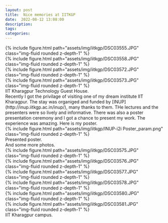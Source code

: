 ```yaml
---
layout: post
title:  Nice memories at IITKGP
date:  2022-08-12 13:08:00
description: 
tags: 
categories: 
---
```

<div class="row mt-3">
    <div class="col-sm mt-3 mt-md-0">
        {% include figure.html path="assets/img/iitkgp/DSC03555.JPG" class="img-fluid rounded z-depth-1" %}
    </div>
    <div class="col-sm mt-3 mt-md-0">
        {% include figure.html path="assets/img/iitkgp/DSC03558.JPG" class="img-fluid rounded z-depth-1" %}
    </div>
</div>
<div class="row mt-3">
    <div class="col-sm mt-3 mt-md-0">
        {% include figure.html path="assets/img/iitkgp/DSC03572.JPG" class="img-fluid rounded z-depth-1" %}
    </div>
    <div class="col-sm mt-3 mt-md-0">
        {% include figure.html path="assets/img/iitkgp/DSC03573.JPG" class="img-fluid rounded z-depth-1" %}
    </div>
</div>
<div class="caption">
    IIT Kharagpur Technology Guest House. 
</div>
Recently I got the privilage of visiting one of my dream institute IIT Kharagpur. The stay was organiged and funded by [INUP](http://inup.iitkgp.ac.in/inup/), many thanks to them. THe lectures and the presenters were so lively and informative. There was also a poster presentation ceremony and I got a chance to present my work. The experience was amazing. Here is my poster.
<div class="row mt-3">
    <div class="col-sm mt-3 mt-md-0">
        {% include figure.html path="assets/img/iitkgp/INUP-i2i Poster_param.png" class="img-fluid rounded z-depth-1" %}
    </div>
</div>
<div class="caption">
    Presented poster. 
</div>
And some more photos.
<div class="row mt-3">
    <div class="col-sm mt-3 mt-md-0">
        {% include figure.html path="assets/img/iitkgp/DSC03575.JPG" class="img-fluid rounded z-depth-1" %}
    </div>
    <div class="col-sm mt-3 mt-md-0">
        {% include figure.html path="assets/img/iitkgp/DSC03576.JPG" class="img-fluid rounded z-depth-1" %}
    </div>
</div>
<div class="row mt-3">
    <div class="col-sm mt-3 mt-md-0">
        {% include figure.html path="assets/img/iitkgp/DSC03577.JPG" class="img-fluid rounded z-depth-1" %}
    </div>
    <div class="col-sm mt-3 mt-md-0">
        {% include figure.html path="assets/img/iitkgp/DSC03578.JPG" class="img-fluid rounded z-depth-1" %}
    </div>
</div>
<div class="row mt-3">
    <div class="col-sm mt-3 mt-md-0">
        {% include figure.html path="assets/img/iitkgp/DSC03580.JPG" class="img-fluid rounded z-depth-1" %}
    </div>
    <div class="col-sm mt-3 mt-md-0">
        {% include figure.html path="assets/img/iitkgp/DSC03581.JPG" class="img-fluid rounded z-depth-1" %}
    </div>
</div>
<div class="caption">
    IIT Kharagpur campus. 
</div>
